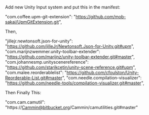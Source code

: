 Add new Unity Input system and put this in the manifest:

"com.coffee.upm-git-extension": "https://github.com/mob-sakai/UpmGitExtension.git",

Then,

"jillejr.newtonsoft.json-for-unity": "https://github.com/jilleJr/Newtonsoft.Json-for-Unity.git#upm",
"com.marijnzwemmer.unity-toolbar-extender": "https://github.com/marijnz/unity-toolbar-extender.git#master",
"com.johannesmp.unityscenereference": "https://github.com/starikcetin/unity-scene-reference.git#upm",
"com.malee.reorderablelist": "https://github.com/cfoulston/Unity-Reorderable-List.git#master",
"com.needle.compilation-visualizer": "https://github.com/needle-tools/compilation-visualizer.git#master",

Then Finally This:

"com.cam.camutil": "https://Cammin@bitbucket.org/Cammin/camutilities.git#master"